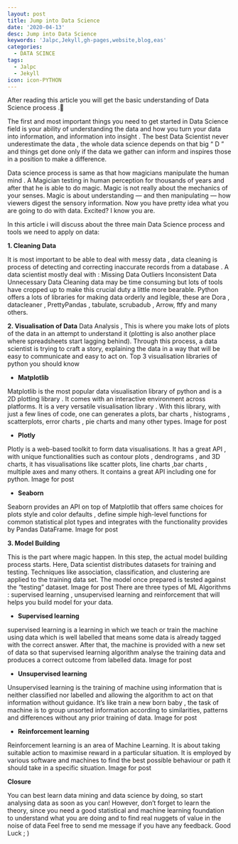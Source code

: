 ```yaml
---
layout: post
title: Jump into Data Science
date: '2020-04-13'
desc: Jump into Data Science
keywords: 'Jalpc,Jekyll,gh-pages,website,blog,eas'
categories:
  - DATA SCINCE
tags:
  - Jalpc
  - Jekyll
icon: icon-PYTHON
---
```

 After reading this article you will get the basic understanding of Data Science process .🤩
 
The first and most important things you need to get started in Data Science field is your ability of understanding the data and how you turn your data into information, and information into insight . The best Data Scientist never underestimate the data , the whole data science depends on that big “ D ” and things get done only if the data we gather can inform and inspires those in a position to make a difference.

Data science process is same as that how magicians manipulate the human mind . A Magician testing in human perception for thousands of years and after that he is able to do magic. Magic is not really about the mechanics of your senses. Magic is about understanding — and then manipulating — how viewers digest the sensory information. Now you have pretty idea what you are going to do with data. Excited? I know you are.

 In this article i will discuss about the three main Data Science process and tools we need to apply on data:
 
**1. Cleaning Data**

It is most important to be able to deal with messy data , data cleaning is process of detecting and correcting inaccurate records from a database . A data scientist mostly deal with :
Missing Data
Outliers
Inconsistent Data
Unnecessary Data
Cleaning data may be time consuming but lots of tools have cropped up to make this crucial duty a little more bearable. Python offers a lots of libraries for making data orderly and legible, these are Dora , datacleaner , PrettyPandas , tabulate, scrubadub , Arrow, ftfy and many others.

**2. Visualisation of Data**
Data Analysis , This is where you make lots of plots of the data in an attempt to understand it (plotting is also another place where spreadsheets start lagging behind). Through this process, a data scientist is trying to craft a story, explaining the data in a way that will be easy to communicate and easy to act on.
Top 3 visualisation libraries of python you should know

* **Matplotlib**

Matplotlib is the most popular data visualisation library of python and is a 2D plotting library . It comes with an interactive environment across platforms. It is a very versatile visualisation library . With this library, with just a few lines of code, one can generates a plots, bar charts , histograms , scatterplots, error charts , pie charts and many other types.
Image for post

* **Plotly**

Plotly is a web-based toolkit to form data visualisations. It has a great API , with unique functionalities such as contour plots , dendrograms , and 3D charts, it has visualisations like scatter plots, line charts ,bar charts , multiple axes and many others. It contains a great API including one for python.
Image for post

* **Seaborn**

Seaborn provides an API on top of Matplotlib that offers same choices for plots style and color defaults , define simple high-level functions for common statistical plot types and integrates with the functionality provides by Pandas DataFrame.
Image for post

**3. Model Building**

This is the part where magic happen. In this step, the actual model building process starts. Here, Data scientist distributes datasets for training and testing. Techniques like association, classification, and clustering are applied to the training data set. The model once prepared is tested against the “testing” dataset.
Image for post
There are three types of ML Algorithms : supervised learning , unsupervised learning and reinforcement that will helps you build model for your data.

* **Supervised learning**

supervised learning is a learning in which we teach or train the machine using data which is well labelled that means some data is already tagged with the correct answer. After that, the machine is provided with a new set of data so that supervised learning algorithm analyse the training data and produces a correct outcome from labelled data.
Image for post

* **Unsupervised learning**

Unsupervised learning is the training of machine using information that is neither classified nor labelled and allowing the algorithm to act on that information without guidance. It’s like train a new born baby , the task of machine is to group unsorted information according to similarities, patterns and differences without any prior training of data.
Image for post

* **Reinforcement learning**

Reinforcement learning is an area of Machine Learning. It is about taking suitable action to maximise reward in a particular situation. It is employed by various software and machines to find the best possible behaviour or path it should take in a specific situation.
Image for post

**Closure**

You can best learn data mining and data science by doing, so start analysing data as soon as you can! However, don’t forget to learn the theory, since you need a good statistical and machine learning foundation to understand what you are doing and to find real nuggets of value in the noise of data
Feel free to send me message if you have any feedback.
Good Luck ; )

